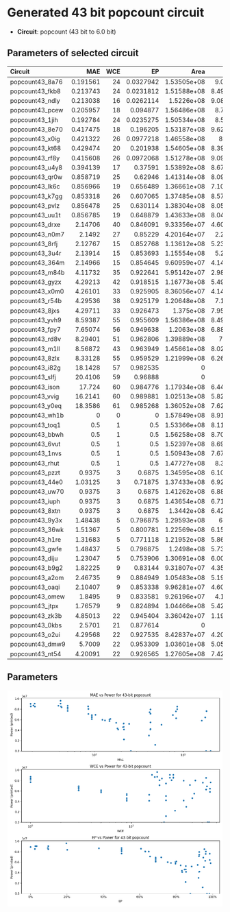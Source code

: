 
# Generated 43 bit popcount circuit
- __Circuit__: popcount (43 bit to 6.0 bit)

## Parameters of selected circuit
| Circuit         |       MAE |   WCE |        EP |        Area |      Power |       Delay | Download                                                               |
|:----------------|----------:|------:|----------:|------------:|-----------:|------------:|:-----------------------------------------------------------------------|
| popcount43_8a76 |  0.191561 |    24 | 0.0327942 | 1.53505e+08 | 9.064e+06  | 9.06078e+07 | [v](popcount43_8a76.v) [c](popcount43_8a76.c) [py](popcount43_8a76.py) |
| popcount43_fkb8 |  0.213743 |    24 | 0.0231812 | 1.51588e+08 | 8.4993e+06 | 8.76773e+07 | [v](popcount43_fkb8.v) [c](popcount43_fkb8.c) [py](popcount43_fkb8.py) |
| popcount43_ndly |  0.213038 |    16 | 0.0262114 | 1.5226e+08  | 9.0826e+06 | 8.76245e+07 | [v](popcount43_ndly.v) [c](popcount43_ndly.c) [py](popcount43_ndly.py) |
| popcount43_pcew |  0.205957 |    18 | 0.094877  | 1.56486e+08 | 8.718e+06  | 9.54275e+07 | [v](popcount43_pcew.v) [c](popcount43_pcew.c) [py](popcount43_pcew.py) |
| popcount43_1jih |  0.192784 |    24 | 0.0235275 | 1.50534e+08 | 8.557e+06  | 8.95109e+07 | [v](popcount43_1jih.v) [c](popcount43_1jih.c) [py](popcount43_1jih.py) |
| popcount43_8e70 |  0.417475 |    18 | 0.196205  | 1.53187e+08 | 9.6273e+06 | 9.46106e+07 | [v](popcount43_8e70.v) [c](popcount43_8e70.c) [py](popcount43_8e70.py) |
| popcount43_x0ig |  0.421322 |    26 | 0.0977218 | 1.46558e+08 | 8.52e+06   | 9.3229e+07  | [v](popcount43_x0ig.v) [c](popcount43_x0ig.c) [py](popcount43_x0ig.py) |
| popcount43_kt68 |  0.429474 |    20 | 0.201938  | 1.54605e+08 | 8.3941e+06 | 9.20057e+07 | [v](popcount43_kt68.v) [c](popcount43_kt68.c) [py](popcount43_kt68.py) |
| popcount43_rf8y |  0.415608 |    26 | 0.0972068 | 1.51278e+08 | 9.0948e+06 | 9.13283e+07 | [v](popcount43_rf8y.v) [c](popcount43_rf8y.c) [py](popcount43_rf8y.py) |
| popcount43_u4y8 |  0.394139 |    17 | 0.37591   | 1.53892e+08 | 8.6797e+06 | 9.73677e+07 | [v](popcount43_u4y8.v) [c](popcount43_u4y8.c) [py](popcount43_u4y8.py) |
| popcount43_qr0w |  0.858719 |    25 | 0.62946   | 1.41314e+08 | 8.0922e+06 | 8.60289e+07 | [v](popcount43_qr0w.v) [c](popcount43_qr0w.c) [py](popcount43_qr0w.py) |
| popcount43_lk6c |  0.856966 |    19 | 0.656489  | 1.36661e+08 | 7.1007e+06 | 9.36767e+07 | [v](popcount43_lk6c.v) [c](popcount43_lk6c.c) [py](popcount43_lk6c.py) |
| popcount43_k7gg |  0.853318 |    26 | 0.607065  | 1.37485e+08 | 8.5704e+06 | 8.95201e+07 | [v](popcount43_k7gg.v) [c](popcount43_k7gg.c) [py](popcount43_k7gg.py) |
| popcount43_pvlz |  0.856478 |    25 | 0.630114  | 1.38304e+08 | 8.0531e+06 | 9.11918e+07 | [v](popcount43_pvlz.v) [c](popcount43_pvlz.c) [py](popcount43_pvlz.py) |
| popcount43_uu1t |  0.856785 |    19 | 0.648879  | 1.43633e+08 | 8.0496e+06 | 9.36987e+07 | [v](popcount43_uu1t.v) [c](popcount43_uu1t.c) [py](popcount43_uu1t.py) |
| popcount43_drxe |  2.14706  |    40 | 0.846091  | 9.33356e+07 | 4.6073e+06 | 8.94818e+07 | [v](popcount43_drxe.v) [c](popcount43_drxe.c) [py](popcount43_drxe.py) |
| popcount43_n0m7 |  2.1492   |    27 | 0.85229   | 4.20164e+07 | 2.221e+06  | 6.90104e+07 | [v](popcount43_n0m7.v) [c](popcount43_n0m7.c) [py](popcount43_n0m7.py) |
| popcount43_8rfj |  2.12767  |    15 | 0.852768  | 1.13612e+08 | 5.2366e+06 | 8.91013e+07 | [v](popcount43_8rfj.v) [c](popcount43_8rfj.c) [py](popcount43_8rfj.py) |
| popcount43_3u4r |  2.13914  |    15 | 0.853693  | 1.15554e+08 | 5.291e+06  | 9.1079e+07  | [v](popcount43_3u4r.v) [c](popcount43_3u4r.c) [py](popcount43_3u4r.py) |
| popcount43_364m |  2.14966  |    15 | 0.854645  | 9.60959e+07 | 4.1453e+06 | 8.75642e+07 | [v](popcount43_364m.v) [c](popcount43_364m.c) [py](popcount43_364m.py) |
| popcount43_m84b |  4.11732  |    35 | 0.922641  | 5.95142e+07 | 2.9841e+06 | 8.24343e+07 | [v](popcount43_m84b.v) [c](popcount43_m84b.c) [py](popcount43_m84b.py) |
| popcount43_gyzx |  4.29213  |    42 | 0.918515  | 1.16773e+08 | 5.4966e+06 | 9.45382e+07 | [v](popcount43_gyzx.v) [c](popcount43_gyzx.c) [py](popcount43_gyzx.py) |
| popcount43_x0m0 |  4.26101  |    33 | 0.925905  | 8.36056e+07 | 4.1478e+06 | 7.74669e+07 | [v](popcount43_x0m0.v) [c](popcount43_x0m0.c) [py](popcount43_x0m0.py) |
| popcount43_r54b |  4.29536  |    38 | 0.925179  | 1.20648e+08 | 7.136e+06  | 9.05581e+07 | [v](popcount43_r54b.v) [c](popcount43_r54b.c) [py](popcount43_r54b.py) |
| popcount43_8jxs |  4.29711  |    33 | 0.926473  | 1.375e+08   | 7.9568e+06 | 9.0531e+07  | [v](popcount43_8jxs.v) [c](popcount43_8jxs.c) [py](popcount43_8jxs.py) |
| popcount43_yvh9 |  8.59387  |    55 | 0.955609  | 1.56386e+08 | 8.4915e+06 | 1.03809e+08 | [v](popcount43_yvh9.v) [c](popcount43_yvh9.c) [py](popcount43_yvh9.py) |
| popcount43_fpy7 |  7.65074  |    56 | 0.949638  | 1.2063e+08  | 6.8898e+06 | 7.99305e+07 | [v](popcount43_fpy7.v) [c](popcount43_fpy7.c) [py](popcount43_fpy7.py) |
| popcount43_rd8v |  8.29401  |    51 | 0.962806  | 1.39889e+08 | 7.61e+06   | 8.98273e+07 | [v](popcount43_rd8v.v) [c](popcount43_rd8v.c) [py](popcount43_rd8v.py) |
| popcount43_m1ll |  8.56872  |    43 | 0.963949  | 1.45661e+08 | 8.0264e+06 | 1.00478e+08 | [v](popcount43_m1ll.v) [c](popcount43_m1ll.c) [py](popcount43_m1ll.py) |
| popcount43_8zlx |  8.33128  |    55 | 0.959529  | 1.21999e+08 | 6.2675e+06 | 9.36069e+07 | [v](popcount43_8zlx.v) [c](popcount43_8zlx.c) [py](popcount43_8zlx.py) |
| popcount43_i82g | 18.1428   |    57 | 0.982535  | 0           | 0          | 0           | [v](popcount43_i82g.v) [c](popcount43_i82g.c) [py](popcount43_i82g.py) |
| popcount43_slfj | 20.4106   |    59 | 0.96888   | 0           | 0          | 0           | [v](popcount43_slfj.v) [c](popcount43_slfj.c) [py](popcount43_slfj.py) |
| popcount43_ison | 17.724    |    60 | 0.984776  | 1.17934e+08 | 6.4488e+06 | 1.05647e+08 | [v](popcount43_ison.v) [c](popcount43_ison.c) [py](popcount43_ison.py) |
| popcount43_vvig | 16.2141   |    60 | 0.989881  | 1.02513e+08 | 5.8245e+06 | 7.08943e+07 | [v](popcount43_vvig.v) [c](popcount43_vvig.c) [py](popcount43_vvig.py) |
| popcount43_y0eq | 18.3586   |    61 | 0.985268  | 1.36052e+08 | 7.6229e+06 | 1.1935e+08  | [v](popcount43_y0eq.v) [c](popcount43_y0eq.c) [py](popcount43_y0eq.py) |
| popcount43_wh1b |  0        |     0 | 0         | 1.57849e+08 | 8.9164e+06 | 9.25896e+07 | [v](popcount43_wh1b.v) [c](popcount43_wh1b.c) [py](popcount43_wh1b.py) |
| popcount43_toq1 |  0.5      |     1 | 0.5       | 1.53366e+08 | 8.1155e+06 | 9.24028e+07 | [v](popcount43_toq1.v) [c](popcount43_toq1.c) [py](popcount43_toq1.py) |
| popcount43_bbwh |  0.5      |     1 | 0.5       | 1.56258e+08 | 8.7016e+06 | 9.22073e+07 | [v](popcount43_bbwh.v) [c](popcount43_bbwh.c) [py](popcount43_bbwh.py) |
| popcount43_6vut |  0.5      |     1 | 0.5       | 1.52397e+08 | 8.6944e+06 | 9.42306e+07 | [v](popcount43_6vut.v) [c](popcount43_6vut.c) [py](popcount43_6vut.py) |
| popcount43_1nvs |  0.5      |     1 | 0.5       | 1.50943e+08 | 7.6706e+06 | 9.05682e+07 | [v](popcount43_1nvs.v) [c](popcount43_1nvs.c) [py](popcount43_1nvs.py) |
| popcount43_rhut |  0.5      |     1 | 0.5       | 1.47727e+08 | 8.365e+06  | 9.1233e+07  | [v](popcount43_rhut.v) [c](popcount43_rhut.c) [py](popcount43_rhut.py) |
| popcount43_pzzt |  0.9375   |     3 | 0.6875    | 1.34595e+08 | 6.1041e+06 | 9.03713e+07 | [v](popcount43_pzzt.v) [c](popcount43_pzzt.c) [py](popcount43_pzzt.py) |
| popcount43_44e0 |  1.03125  |     3 | 0.71875   | 1.37433e+08 | 6.9243e+06 | 9.11805e+07 | [v](popcount43_44e0.v) [c](popcount43_44e0.c) [py](popcount43_44e0.py) |
| popcount43_uw70 |  0.9375   |     3 | 0.6875    | 1.41262e+08 | 6.8842e+06 | 8.99359e+07 | [v](popcount43_uw70.v) [c](popcount43_uw70.c) [py](popcount43_uw70.py) |
| popcount43_iuph |  0.9375   |     3 | 0.6875    | 1.43654e+08 | 6.7166e+06 | 8.93557e+07 | [v](popcount43_iuph.v) [c](popcount43_iuph.c) [py](popcount43_iuph.py) |
| popcount43_8xtn |  0.9375   |     3 | 0.6875    | 1.3442e+08  | 6.4297e+06 | 8.87249e+07 | [v](popcount43_8xtn.v) [c](popcount43_8xtn.c) [py](popcount43_8xtn.py) |
| popcount43_9y3x |  1.48438  |     5 | 0.796875  | 1.29593e+08 | 6.05e+06   | 8.92625e+07 | [v](popcount43_9y3x.v) [c](popcount43_9y3x.c) [py](popcount43_9y3x.py) |
| popcount43_36wk |  1.51367  |     5 | 0.800781  | 1.22569e+08 | 6.1504e+06 | 9.06701e+07 | [v](popcount43_36wk.v) [c](popcount43_36wk.c) [py](popcount43_36wk.py) |
| popcount43_h1re |  1.31683  |     5 | 0.771118  | 1.21952e+08 | 5.8684e+06 | 9.26621e+07 | [v](popcount43_h1re.v) [c](popcount43_h1re.c) [py](popcount43_h1re.py) |
| popcount43_gwfe |  1.48437  |     5 | 0.796875  | 1.2498e+08  | 5.7331e+06 | 9.246e+07   | [v](popcount43_gwfe.v) [c](popcount43_gwfe.c) [py](popcount43_gwfe.py) |
| popcount43_diju |  1.23047  |     5 | 0.753906  | 1.30691e+08 | 6.0067e+06 | 9.08299e+07 | [v](popcount43_diju.v) [c](popcount43_diju.c) [py](popcount43_diju.py) |
| popcount43_b9g2 |  1.82225  |     9 | 0.83144   | 9.31807e+07 | 4.3519e+06 | 9.05326e+07 | [v](popcount43_b9g2.v) [c](popcount43_b9g2.c) [py](popcount43_b9g2.py) |
| popcount43_a2om |  2.46735  |     9 | 0.884949  | 1.05483e+08 | 5.1924e+06 | 8.93272e+07 | [v](popcount43_a2om.v) [c](popcount43_a2om.c) [py](popcount43_a2om.py) |
| popcount43_oaqi |  2.10407  |     9 | 0.853338  | 9.96281e+07 | 4.6042e+06 | 8.46974e+07 | [v](popcount43_oaqi.v) [c](popcount43_oaqi.c) [py](popcount43_oaqi.py) |
| popcount43_omew |  1.8495   |     9 | 0.833581  | 9.26196e+07 | 4.123e+06  | 8.9034e+07  | [v](popcount43_omew.v) [c](popcount43_omew.c) [py](popcount43_omew.py) |
| popcount43_jtpx |  1.76579  |     9 | 0.824894  | 1.04466e+08 | 5.4201e+06 | 9.06407e+07 | [v](popcount43_jtpx.v) [c](popcount43_jtpx.c) [py](popcount43_jtpx.py) |
| popcount43_zk3b |  4.85013  |    22 | 0.945404  | 3.36042e+07 | 1.1953e+06 | 6.21624e+07 | [v](popcount43_zk3b.v) [c](popcount43_zk3b.c) [py](popcount43_zk3b.py) |
| popcount43_0kbs |  2.5701   |    21 | 0.877614  | 0           | 0          | 0           | [v](popcount43_0kbs.v) [c](popcount43_0kbs.c) [py](popcount43_0kbs.py) |
| popcount43_o2ui |  4.29568  |    22 | 0.927535  | 8.42837e+07 | 4.2094e+06 | 8.74744e+07 | [v](popcount43_o2ui.v) [c](popcount43_o2ui.c) [py](popcount43_o2ui.py) |
| popcount43_dmw9 |  5.7009   |    22 | 0.953309  | 1.03601e+08 | 5.0507e+06 | 7.29918e+07 | [v](popcount43_dmw9.v) [c](popcount43_dmw9.c) [py](popcount43_dmw9.py) |
| popcount43_nt54 |  4.20091  |    22 | 0.926565  | 1.27605e+08 | 7.4235e+06 | 9.44927e+07 | [v](popcount43_nt54.v) [c](popcount43_nt54.c) [py](popcount43_nt54.py) |

## Parameters 
![Parameters figure](fig.png)